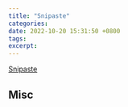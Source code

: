 ```yaml
---
title: "Snipaste"
categories: 
date: 2022-10-20 15:31:50 +0800
tags: 
excerpt: 
---
```






[Snipaste](https://zh.snipaste.com/)










## Misc



